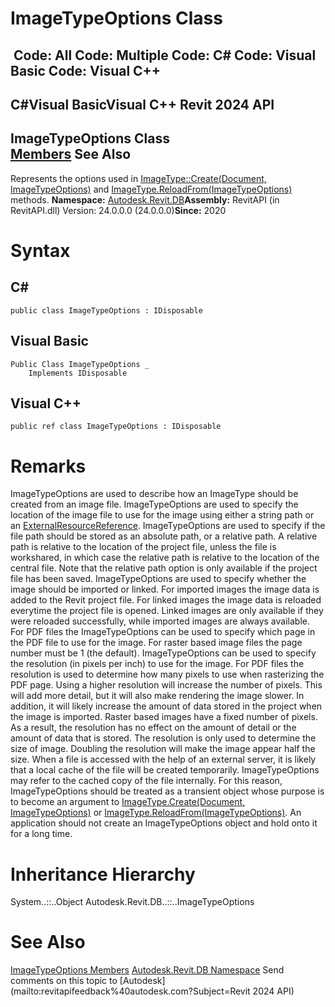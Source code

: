 # ImageTypeOptions Class

﻿
 Code: All Code: Multiple Code: C# Code: Visual Basic Code: Visual C++   
---  
C#Visual BasicVisual C++
Revit 2024 API  
---  
ImageTypeOptions Class  
[Members](ad8c7dfa-f73a-890e-25d9-e7cedb189fe0.md "ImageTypeOptions Members") See Also  
---  
Represents the options used in [ImageType::Create(Document, ImageTypeOptions)](31bb13e3-e8f5-cb66-18d0-619578d56cde.md "Create Method") and [ImageType.ReloadFrom(ImageTypeOptions)](e009ad38-c172-fdf4-56b8-c3be5940cc05.md "ReloadFrom Method") methods. 
**Namespace:** [Autodesk.Revit.DB](87546ba7-461b-c646-cbb1-2cb8f5bff8b2.md "Autodesk.Revit.DB Namespace")**Assembly:** RevitAPI (in RevitAPI.dll) Version: 24.0.0.0 (24.0.0.0)**Since:** 2020 
# Syntax
C#  
---  
```text
public class ImageTypeOptions : IDisposable
```
  
Visual Basic  
---  
```text
Public Class ImageTypeOptions _
	Implements IDisposable
```
  
Visual C++  
---  
```text
public ref class ImageTypeOptions : IDisposable
```
  
# Remarks
ImageTypeOptions are used to describe how an ImageType should be created from an image file.
ImageTypeOptions are used to specify the location of the image file to use for the image using either a string path or an [ExternalResourceReference](ffad9c15-8fc9-fbfd-f328-101533f4cf74.md "ExternalResourceReference Class").
ImageTypeOptions are used to specify if the file path should be stored as an absolute path, or a relative path. A relative path is relative to the location of the project file, unless the file is workshared, in which case the relative path is relative to the location of the central file. Note that the relative path option is only available if the project file has been saved. 
ImageTypeOptions are used to specify whether the image should be imported or linked. For imported images the image data is added to the Revit project file. For linked images the image data is reloaded everytime the project file is opened. Linked images are only available if they were reloaded successfully, while imported images are always available.
For PDF files the ImageTypeOptions can be used to specify which page in the PDF file to use for the image. For raster based image files the page number must be 1 (the default).
ImageTypeOptions can be used to specify the resolution (in pixels per inch) to use for the image. For PDF files the resolution is used to determine how many pixels to use when rasterizing the PDF page. Using a higher resolution will increase the number of pixels. This will add more detail, but it will also make rendering the image slower. In addition, it will likely increase the amount of data stored in the project when the image is imported.
Raster based images have a fixed number of pixels. As a result, the resolution has no effect on the amount of detail or the amount of data that is stored. The resolution is only used to determine the size of image. Doubling the resolution will make the image appear half the size.
When a file is accessed with the help of an external server, it is likely that a local cache of the file will be created temporarily. ImageTypeOptions may refer to the cached copy of the file internally. For this reason, ImageTypeOptions should be treated as a transient object whose purpose is to become an argument to [ImageType.Create(Document, ImageTypeOptions)](31bb13e3-e8f5-cb66-18d0-619578d56cde.md "Create Method") or [ImageType.ReloadFrom(ImageTypeOptions)](e009ad38-c172-fdf4-56b8-c3be5940cc05.md "ReloadFrom Method"). An application should not create an ImageTypeOptions object and hold onto it for a long time.
# Inheritance Hierarchy
System..::..Object Autodesk.Revit.DB..::..ImageTypeOptions
# See Also
[ImageTypeOptions Members](ad8c7dfa-f73a-890e-25d9-e7cedb189fe0.md "ImageTypeOptions Members")
[Autodesk.Revit.DB Namespace](87546ba7-461b-c646-cbb1-2cb8f5bff8b2.md "Autodesk.Revit.DB Namespace")
Send comments on this topic to [Autodesk](mailto:revitapifeedback%40autodesk.com?Subject=Revit 2024 API)